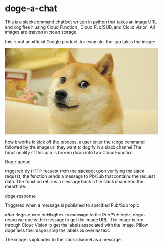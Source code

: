 # doge-a-chat
This is a slack command chat bot written in python that takes an image URL  and dogifies it using Cloud Function , Cloud Pub/SUB, and Cloud vision. All images are dsaved in cloud storage.

this is not an official Google product.
for example, the app takes the image:

![alt text](image.png)

how it works
to kick off the process, a user enter the /doge command followed by the image url they want to dogify in a slack channel
The functionality of this app is broken down into two Cloud Function.

Doge-queue

triggered by HTTP request from the slackbot 
upon verifying the slack request, the function sends a message to Pb/Sub that contains the request data. The function returns a message back ti the slack channel in the meantime.

doge-response

Triggered when a message is published to specified Pub/Sub topic

after doge-queue publisghes its message to the Pub/Sub topic, doge-response opens the message to get the image URL. The image is run through Cloud Vision to get the labels associated with the image.
Pillow dogefiess the image using the labels as overlay text.

The image is uploaded to the slack channel as a message.
